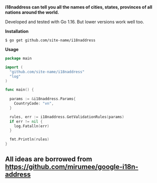 

**i18naddress can tell you all the names of cities, states, provinces of all nations around the world.**

Developed and tested with Go 1.16. But lower versions work well too.

**Installation**

`$ go get github.com/site-name/i18naddress`

**Usage**

```go
package main

import (
  "github.com/site-name/i18naddress"
  "log"
)

func main() {
  
  params := &i18naddress.Params{
    CountryCode: "vn",
  }

  rules, err := i18naddress.GetValidationRules(params)
  if err != nil {
    log.Fatalln(err)
  }

  fmt.Println(rules)
}

```
## All ideas are borrowed from https://github.com/mirumee/google-i18n-address
